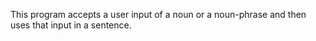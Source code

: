 This program accepts a user input of a noun or a noun-phrase and then uses that input in a sentence.
